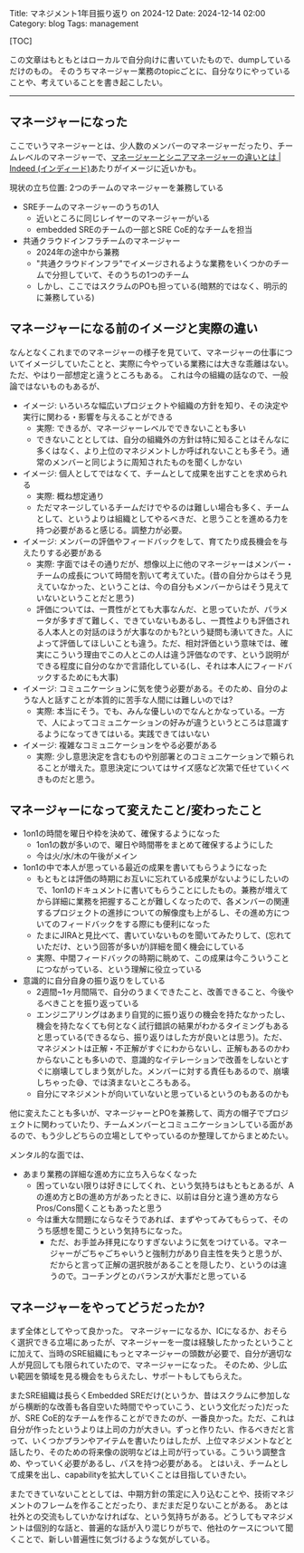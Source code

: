 Title: マネジメント1年目振り返り on 2024-12
Date: 2024-12-14 02:00
Category: blog
Tags: management

[TOC]


この文章はもともとはローカルで自分向けに書いていたもので、dumpしているだけのもの。
そのうちマネージャー業務のtopicごとに、自分なりにやっていることや、考えていることを書き起こしたい。

---

## マネージャーになった

ここでいうマネージャーとは、少人数のメンバーのマネージャーだったり、チームレベルのマネージャーで、[マネージャーとシニアマネージャーの違いとは \| Indeed (インディード)](https://jp.indeed.com/career-advice/career-development/manager-vs-senior-manager)あたりがイメージに近いかも。

現状の立ち位置: 2つのチームのマネージャーを兼務している
- SREチームのマネージャーのうちの1人
	- 近いところに同じレイヤーのマネージャーがいる
    - embedded SREのチームの一部とSRE CoE的なチームを担当
- 共通クラウドインフラチームのマネージャー
	- 2024年の途中から兼務
    - "共通クラウドインフラ"でイメージされるような業務をいくつかのチームで分担していて、そのうちの1つのチーム
	- しかし、ここではスクラムのPOも担っている(暗黙的ではなく、明示的に兼務している)

## マネージャーになる前のイメージと実際の違い

なんとなくこれまでのマネージャーの様子を見ていて、マネージャーの仕事についてイメージしていたことと、実際に今やっている業務には大きな乖離はない。ただ、やはり一部想定と違うところもある。
これは今の組織の話なので、一般論ではないものもあるが、
- イメージ: いろいろな幅広いプロジェクトや組織の方針を知り、その決定や実行に関わる・影響を与えることができる
	- 実際: できるが、マネージャーレベルでできないことも多い
	- できないこととしては、自分の組織外の方針は特に知ることはそんなに多くはなく、より上位のマネジメントしか呼ばれないことも多そう。通常のメンバーと同じように周知されたものを聞くしかない
- イメージ: 個人としてではなくて、チームとして成果を出すことを求められる
	- 実際: 概ね想定通り
    - ただマネージしているチームだけでやるのは難しい場合も多く、チームとして、というよりは組織としてやるべきだ、と思うことを進める力を持つ必要があると感じる。調整力が必要。
- イメージ: メンバーの評価やフィードバックをして、育てたり成長機会を与えたりする必要がある
	- 実際: 字面ではその通りだが、想像以上に他のマネージャーはメンバー・チームの成長について時間を割いて考えていた。(昔の自分からはそう見えていなかった、ということは、今の自分もメンバーからはそう見えていないということだと思う)
	- 評価については、一貫性がとても大事なんだ、と思っていたが、パラメータが多すぎて難しく、できていないもあるし、一貫性よりも評価される人本人との対話のほうが大事なのかも?という疑問も湧いてきた。人によって評価してほしいことも違う。ただ、相対評価という意味では、確実にこういう理由でこの人とこの人は違う評価なのです、という説明ができる程度に自分のなかで言語化している(し、それは本人にフィードバックするためにも大事)
- イメージ: コミュニケーションに気を使う必要がある。そのため、自分のような人と話すことが本質的に苦手な人間には難しいのでは?
	- 実際: 本当にそう。でも、みんな優しいのでなんとかなっている。一方で、人によってコミュニケーションの好みが違うというところは意識するようになってきてはいる。実践できてはいない
- イメージ: 複雑なコミュニケーションをやる必要がある
	- 実際: 少し意思決定を含むものや別部署とのコミュニケーションで頼られることが増えた。意思決定についてはサイズ感など次第で任せていくべきものだと思う。

## マネージャーになって変えたこと/変わったこと

- 1on1の時間を曜日や枠を決めて、確保するようになった
  - 1on1の数が多いので、曜日や時間帯をまとめて確保するようにした
  - 今は火/水/木の午後がメイン
- 1on1の中で本人が思っている最近の成果を書いてもらうようになった
  - もともとは評価の時期にお互いに忘れている成果がないようにしたいので、1on1のドキュメントに書いてもらうことにしたもの。兼務が増えてから詳細に業務を把握することが難しくなったので、各メンバーの関連するプロジェクトの進捗についての解像度も上がるし、その進め方についてのフィードバックをする際にも便利になった
  - たまにJIRAと見比べて、書いていないものを聞いてみたりして、(忘れていただけ、という回答が多いが)詳細を聞く機会にしている
  - 実際、中間フィードバックの時期に眺めて、この成果は今こういうことにつながっている、という理解に役立っている
- 意識的に自分自身の振り返りをしている
  - 2週間~1ヶ月間隔で、自分のうまくできたこと、改善できること、今後やるべきことを振り返っている
  - エンジニアリングはあまり自覚的に振り返りの機会を持たなかったし、機会を持たなくても何となく試行錯誤の結果がわかるタイミングもあると思っている(できるなら、振り返りはした方が良いとは思う)。ただ、マネジメントは正解・不正解がすぐにわからないし、正解もあるのかわからないことも多いので、意識的なイテレーションで改善をしないとすぐに崩壊してしまう気がした。メンバーに対する責任もあるので、崩壊しちゃった😅、では済まないところもある。
  - 自分にマネジメントが向いていないと思っているというのもあるのかも

他に変えたことも多いが、マネージャーとPOを兼務して、両方の帽子でプロジェクトに関わっていたり、チームメンバーとコミュニケーションしている面があるので、もう少しどちらの立場としてやっているのか整理してからまとめたい。

メンタル的な面では、
- あまり業務の詳細な進め方に立ち入らなくなった
  - 困っていない限りは好きにしてくれ、という気持ちはもともとあるが、Aの進め方とBの進め方があったときに、以前は自分と違う進め方ならPros/Cons聞くこともあったと思う
  - 今は重大な問題にならなそうであれば、まずやってみてもらって、そのうち感想を聞こうという気持ちになった。
    - ただ、お手並み拝見になりすぎないように気をつけている。マネージャーがごちゃごちゃいうと強制力があり自主性を失うと思うが、だからと言って正解の選択肢があることを隠したり、というのは違うので。コーチングとのバランスが大事だと思っている

## マネージャーをやってどうだったか?

まず全体としてやって良かった。
マネージャーになるか、ICになるか、おそらく選択できる立場にあったが、マネージャーを一度は経験したかったということに加えて、当時のSRE組織にもっとマネージャーの頭数が必要で、自分が適切な人が見回しても限られていたので、マネージャーになった。
そのため、少し広い範囲を領域を見る機会をもらえたし、サポートもしてもらえた。

またSRE組織は長らくEmbedded SREだけ(というか、昔はスクラムに参加しながら横断的な改善も各自空いた時間でやっていこう、という文化だった)だったが、SRE CoE的なチームを作ることができたのが、一番良かった。ただ、これは自分が作ったというよりは上司の力が大きい。ずっと作りたい、作るべきだと言って、いくつかプランやアイテムを書いたりはしたが、上位マネジメントなどと話したり、そのための将来像の説明などは上司が行っている。こういう調整含め、やっていく必要があるし、パスを持つ必要がある。
とはいえ、チームとして成果を出し、capabilityを拡大していくことは目指していきたい。

またできていないこととしては、中期方針の策定に入り込むことや、技術マネジメントのフレームを作ることだったり、まだまだ足りないことがある。
あとは社外との交流もしていかなければな、という気持ちがある。どうしてもマネジメントは個別的な話と、普遍的な話が入り混じりがちで、他社のケースについて聞くことで、新しい普遍性に気づけるような気がしている。
